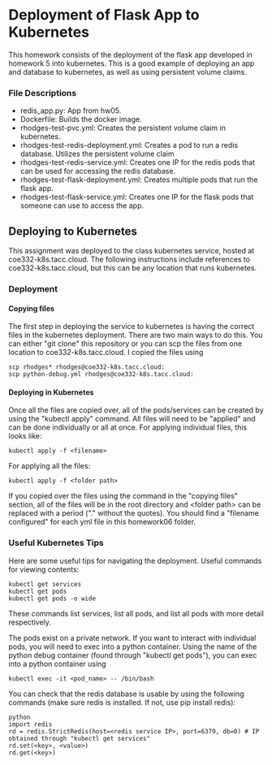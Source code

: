 # Deployment of Flask App to Kubernetes
This homework consists of the deployment of the flask app developed in homework 5 into kubernetes. This is a good example of deploying an app and database to kubernetes, as well as using persistent volume claims.

### File Descriptions
- redis_app.py: App from hw05.
- Dockerfile: Builds the docker image.
- rhodges-test-pvc.yml: Creates the persistent volume claim in kubernetes.
- rhodges-test-redis-deployment.yml: Creates a pod to run a redis database. Utilizes the persistent volume claim
- rhodges-test-redis-service.yml: Creates one IP for the redis pods that can be used for accessing the redis database.
- rhodges-test-flask-deployment.yml: Creates multiple pods that run the flask app.
- rhodges-test-flask-service.yml: Creates one IP for the flask pods that someone can use to access the app.


## Deploying to Kubernetes
This assignment was deployed to the class kubernetes service, hosted at coe332-k8s.tacc.cloud. The following instructions include references to coe332-k8s.tacc.cloud, but this can be any location that runs kubernetes. 

### Deployment
#### Copying files
The first step in deploying the service to kubernetes is having the correct files in the kubernetes deployment. There are two main ways to do this. You can either "git clone" this repository or you can scp the files from one location to coe332-k8s.tacc.cloud. I copied the files using 
```
scp rhodges* rhodges@coe332-k8s.tacc.cloud:
scp python-debug.yml rhodges@coe332-k8s.tacc.cloud:
```
#### Deploying in Kubernetes
Once all the files are copied over, all of the pods/services can be created by using the "kubectl apply" command. All files will need to be "applied" and can be done individually or all at once.
For applying individual files, this looks like:
```
kubectl apply -f <filename>
```
For applying all the files:
```
kubectl apply -f <folder path>
```
If you copied over the files using the command in the "copying files" section, all of the files will be in the root directory and \<folder path\> can be replaced with a period ("." without the quotes). You should find a "filename configured" for each yml file in this homework06 folder.

### Useful Kubernetes Tips
Here are some useful tips for navigating the deployment.
Useful commands for viewing contents:
```
kubectl get services
kubectl get pods
kubectl get pods -o wide
```
These commands list services, list all pods, and list all pods with more detail respectively.

The pods exist on a private network. If you want to interact with individual pods, you will need to exec into a python container. Using the name of the python debug container (found through "kubectl get pods"), you can exec into a python container using 
```
kubectl exec -it <pod_name> -- /bin/bash
```
You can check that the redis database is usable by using the following commands (make sure redis is installed. If not, use pip install redis):
```
python
import redis
rd = redis.StrictRedis(host=<redis service IP>, port=6379, db=0) # IP obtained through "kubectl get services"
rd.set(<key>, <value>)
rd.get(<key>)
```






